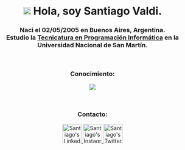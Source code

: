 <h1 align="center"><img src="https://media2.giphy.com/media/QssGEmpkyEOhBCb7e1/giphy.gif?cid=ecf05e47a0n3gi1bfqntqmob8g9aid1oyj2wr3ds3mg700bl&rid=giphy.gif" width ="20"> Hola, soy Santiago Valdi.</h1>

<h3 align="center">Naci el 02/05/2005 en Buenos Aires, Argentina.<br>Estudio la <a href="https://unsam.edu.ar/escuelas/ecyt/107/ciencia/programacion-informatica">Tecnicatura en Programación Informática</a> en la <br>Universidad Nacional de San Martín</a>.</h3>

<br>

<h3 align="center">Conocimiento:</h3>

<p align="center">
    <a href="https://skillicons.dev">
      <img src="https://skillicons.dev/icons?i=html,css,py,cpp,arduino,git,github,notion" />
    </a>
</p>

<br>

<h3 align="center">Contacto:</h3>

<p align="center">
    <a href="https://www.linkedin.com/in/santiago-valdi-66926b24a/">
        <img alt="Santiago's LinkedIn" width="50px" src="https://img.icons8.com/nolan/96/linkedin.png" />
    </a>
    <a href="https://www.instagram.com/santitvaldi/">
        <img alt="Santiago's Instagram" width="50px" src="https://img.icons8.com/nolan/96/instagram-new.png" />
    </a>
    <a href="https://twitter.com/santitvaldi">
        <img alt="Santiago's Twitter" width="50px" src="https://img.icons8.com/nolan/96/twitter.png" />
    </a> 
</p>

